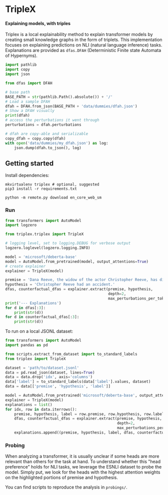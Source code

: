 # TripleX
#### Explaining models, with triples
Triplex is a local explainability method to explain transformer models by creating small knowledge graphs in the form of triplets.
This implementation focuses on explaining predictions on NLI (natural language inference) tasks.
Explanations are provided as `dfas.DFAH` (Deterministic Finite state Automata of Hypernyms).

```python
import pathlib
import copy
import json

from dfas import DFAH

# base path
BASE_PATH = str(pathlib.Path().absolute()) + '/'
# Load a sample DFAH
dfah = DFAH.from_json(BASE_PATH + 'data/dummies/dfah.json')
# Show a DFAH visually
print(dfah)
# access the perturbations it went through
perturbations = dfah.perturbations

# dfah are copy-able and serializable
copy_dfah = copy.copy(dfah)
with open('data/dummies/my_dfah.json') as log:
    json.dump(dfah.to_json(), log)
```

## Getting started
Install dependencies:
```shell
mkvirtualenv triplex # optional, suggested
pip3 install -r requirements.txt

python -m remote.py download en_core_web_sm
```

### Run
```python
from transformers import AutoModel
import logzero

from triplex.triplex import TripleX

# logging level, set to logging.DEBUG for verbose output
logzero.loglevel(logzero.logging.INFO)

model = 'microsoft/deberta-base'
model = AutoModel.from_pretrained(model, output_attentions=True)
# create explainer
explainer = TripleX(model)

premise = 'Dana Reeve, the widow of the actor Christopher Reeve, has died of lung cancer at age 44, according to the Christopher Reeve Foundation.'
hypothesis = 'Christopher Reeve had an accident.'
dfas, counterfactual_dfas = explainer.extract(premise, hypothesis,
                                              depth=2,
                                              max_perturbations_per_token=3)
print('--- Explanations')
for d in dfas[:3]:
    print(str(d))
for d in counterfactual_dfas[:3]:
    print(str(d))
```

To run on a local JSONL dataset:

```python
from transformers import AutoModel
import pandas as pd

from scripts.extract_from_dataset import to_standard_labels
from triplex import TripleX

dataset = 'path/to/dataset.jsonl'
data = pd.read_json(dataset, lines=True)
data = data.drop('idx', axis='columns')
data['label'] = to_standard_labels(data['label'].values, dataset)
data = data[['premise', 'hypothesis', 'label']]

model = AutoModel.from_pretrained('microsoft/deberta-base', output_attentions=True)
explainer = TripleX(model)
explanations = list()
for idx, row in data.iterrows():
    premise, hypothesis, label = row.premise, row.hypothesis, row.label
    dfas, counterfactual_dfas = explainer.extract(premise, hypothesis,
                                                  depth=2,
                                                  max_perturbations_per_token=3)
    explanations.append((premise, hypothesis, label, dfas, counterfactual_dfas))
```


### Probing
When analyzing a transformer, it is usually unclear if some heads are more relevant than others for the task at hand.
To understand whether this "head preference" holds for NLI tasks, we leverage the ESNLI dataset to probe the model.
Simply put, we look for the heads with the highest attention weights on the highlighted portions of premise and hypothesis.

You can find scripts to reproduce the analysis in `probings/`.